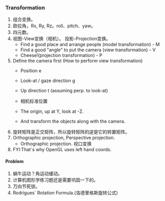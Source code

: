 ### Transformation ###

1. 组合变换。
2. 欧拉角，Rx, Ry, Rz。roll、pitch、yaw。
3. 四元数。
4. 视图-View变换（相机）。 投影-Projection变换。
    - Find a good place and arrange people (model transformation) - M
    - Find a good "angle" to put the camera (view transformation) - V
    - Cheese!(projection transformation) - P
5. Define the camera first (How to perform view transformation)
    - Position e
    - Look-at / gaze direction g
    - Up direction t (assuming perp. to look-at)

    - 相机标准位置
    - The origin, up at Y, look at -Z.
    - And transform the objects along with the camera.
6. 旋转矩阵是正交矩阵，所以旋转矩阵的逆是它的转置矩阵。
7. Orthographic projection, Perspective projection. 
    - Orthographic projection. 视口变换
8. FYI:That`s why OpenGL uses left hand coords. 

#### Problem ####
1. 蜗牛运动？角运动缓动。
2. 计算机图形学练习题还是需要巩固一下的。
3. 万向节死锁。
4. Rodrigues` Rotation Formula.(洛德里格斯旋转公式)
